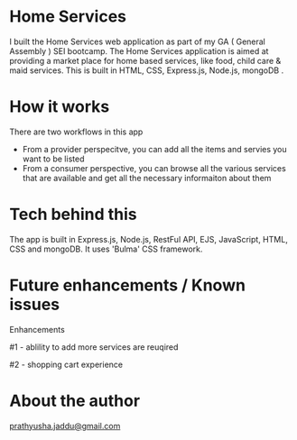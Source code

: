 # Home Services 

I built the Home Services web application as part of my GA ( General Assembly ) SEI bootcamp. The Home Services application is aimed at providing a market place for home based services, like food, child care & maid services. This is built in HTML, CSS, Express.js, Node.js, mongoDB . 

# How it works

There are two workflows in this app
 - From a provider perspecitve, you can add all the items and servies you want to be listed
 - From a consumer perspective, you can browse all the various services that are available and get all the necessary informaiton about them

# Tech behind this
The app is built in Express.js, Node.js, RestFul API, EJS, JavaScript, HTML, CSS and mongoDB. It uses 'Bulma' CSS framework.

# Future enhancements / Known issues

Enhancements

#1 - ablility to add more services are reuqired

#2 - shopping cart experience


# About the author

prathyusha.jaddu@gmail.com
